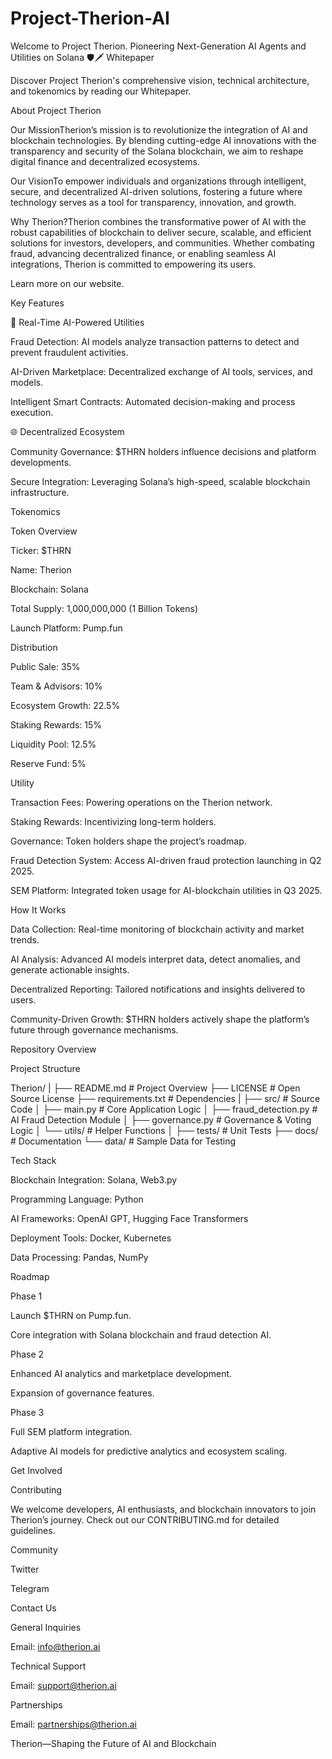 # Project-Therion-AI
Welcome to Project Therion. Pioneering Next-Generation AI Agents and Utilities on Solana 🛡️🗡️
Whitepaper

Discover Project Therion's comprehensive vision, technical architecture, and tokenomics by reading our Whitepaper.

About Project Therion

Our MissionTherion’s mission is to revolutionize the integration of AI and blockchain technologies. By blending cutting-edge AI innovations with the transparency and security of the Solana blockchain, we aim to reshape digital finance and decentralized ecosystems.

Our VisionTo empower individuals and organizations through intelligent, secure, and decentralized AI-driven solutions, fostering a future where technology serves as a tool for transparency, innovation, and growth.

Why Therion?Therion combines the transformative power of AI with the robust capabilities of blockchain to deliver secure, scalable, and efficient solutions for investors, developers, and communities. Whether combating fraud, advancing decentralized finance, or enabling seamless AI integrations, Therion is committed to empowering its users.

Learn more on our website.

Key Features

🔄 Real-Time AI-Powered Utilities

Fraud Detection: AI models analyze transaction patterns to detect and prevent fraudulent activities.

AI-Driven Marketplace: Decentralized exchange of AI tools, services, and models.

Intelligent Smart Contracts: Automated decision-making and process execution.

🌐 Decentralized Ecosystem

Community Governance: $THRN holders influence decisions and platform developments.

Secure Integration: Leveraging Solana’s high-speed, scalable blockchain infrastructure.

Tokenomics

Token Overview

Ticker: $THRN

Name: Therion

Blockchain: Solana

Total Supply: 1,000,000,000 (1 Billion Tokens)

Launch Platform: Pump.fun

Distribution

Public Sale: 35%

Team & Advisors: 10%

Ecosystem Growth: 22.5%

Staking Rewards: 15%

Liquidity Pool: 12.5%

Reserve Fund: 5%

Utility

Transaction Fees: Powering operations on the Therion network.

Staking Rewards: Incentivizing long-term holders.

Governance: Token holders shape the project’s roadmap.

Fraud Detection System: Access AI-driven fraud protection launching in Q2 2025.

SEM Platform: Integrated token usage for AI-blockchain utilities in Q3 2025.

How It Works

Data Collection: Real-time monitoring of blockchain activity and market trends.

AI Analysis: Advanced AI models interpret data, detect anomalies, and generate actionable insights.

Decentralized Reporting: Tailored notifications and insights delivered to users.

Community-Driven Growth: $THRN holders actively shape the platform’s future through governance mechanisms.

Repository Overview

Project Structure

Therion/
|
├── README.md             # Project Overview
├── LICENSE               # Open Source License
├── requirements.txt      # Dependencies
|
├── src/                  # Source Code
│   ├── main.py           # Core Application Logic
│   ├── fraud_detection.py # AI Fraud Detection Module
│   ├── governance.py     # Governance & Voting Logic
│   └── utils/            # Helper Functions
│
├── tests/                # Unit Tests
├── docs/                 # Documentation
└── data/                 # Sample Data for Testing

Tech Stack

Blockchain Integration: Solana, Web3.py

Programming Language: Python

AI Frameworks: OpenAI GPT, Hugging Face Transformers

Deployment Tools: Docker, Kubernetes

Data Processing: Pandas, NumPy

Roadmap

Phase 1

Launch $THRN on Pump.fun.

Core integration with Solana blockchain and fraud detection AI.

Phase 2

Enhanced AI analytics and marketplace development.

Expansion of governance features.

Phase 3

Full SEM platform integration.

Adaptive AI models for predictive analytics and ecosystem scaling.

Get Involved

Contributing

We welcome developers, AI enthusiasts, and blockchain innovators to join Therion’s journey. Check out our CONTRIBUTING.md for detailed guidelines.

Community

Twitter

Telegram

Contact Us

General Inquiries

Email: info@therion.ai

Technical Support

Email: support@therion.ai

Partnerships

Email: partnerships@therion.ai

Therion—Shaping the Future of AI and Blockchain
